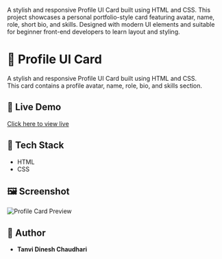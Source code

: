 
A stylish and responsive Profile UI Card built using HTML and CSS. This project showcases a personal portfolio-style card featuring avatar, name, role, short bio, and skills. Designed with modern UI elements and suitable for beginner front-end developers to learn layout and styling.
# 💼 Profile UI Card

A stylish and responsive Profile UI Card built using HTML and CSS.  
This card contains a profile avatar, name, role, bio, and skills section.

## 🔗 Live Demo
[Click here to view live](https://tanvichaudhari.github.io/profile-card/)

## 📁 Tech Stack
- HTML
- CSS

## 🖼️ Screenshot
![Profile Card Preview](https://github.com/user-attachments/assets/55f2542c-870f-48ce-8ffa-57c42309770c)


## 📌 Author
- **Tanvi Dinesh Chaudhari**
